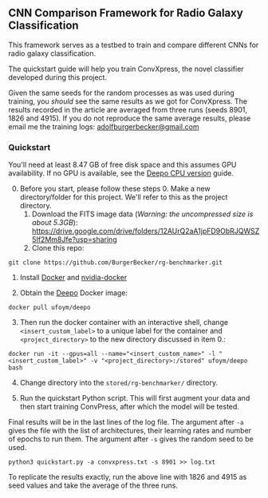 ## CNN Comparison Framework for Radio Galaxy Classification

This framework serves as a testbed to train and compare different CNNs for radio galaxy classification.

The quickstart guide will help you train ConvXpress, the novel classifier developed during this project. 

Given the same seeds for the random processes as was used during training, you _should_ see the same results as we got for ConvXpress. The results recorded in the article are averaged from three runs (seeds 8901, 1826 and 4915). If you do not reproduce the same average results, please email me the training logs: adolfburgerbecker@gmail.com

### Quickstart

You'll need at least 8.47 GB of free disk space and this assumes GPU availability. If no GPU is available, see the [Deepo CPU version](https://github.com/ufoym/deepo#cpu-version) guide.

0. Before you start, please follow these steps
	0. Make a new directory/folder for this project. We'll refer to this as the project directory.
	1. Download the FITS image data (*Warning: the uncompressed size is about 5.3GB*): https://drive.google.com/drive/folders/12AUrQ2aA1jpFD9ObRJQWSZ5If2Mm8Jfe?usp=sharing
	2. Clone this repo: 

```git clone https://github.com/BurgerBecker/rg-benchmarker.git```

1. Install [Docker](https://docs.docker.com/engine/install/) and [nvidia-docker](https://github.com/NVIDIA/nvidia-docker)

2. Obtain the [Deepo](https://github.com/ufoym/deepo) Docker image:

```docker pull ufoym/deepo```

3. Then run the docker container with an interactive shell, change `<insert_custom_label>` to a unique label for the container and `<project_directory>` to the new directory discussed in item 0.:

```docker run -it --gpus=all --name="<insert_custom_name>" -l "<insert_custom_label>" -v "<project_directory>:/stored" ufoym/deepo bash```

4. Change directory into the `stored/rg-benchmarker/` directory.

5. Run the quickstart Python script. This will first augment your data and then start training ConvPress, after which the model will be tested.

Final results will be in the last lines of the log file. The argument after `-a` gives the file with the list of architectures, their learning rates and number of epochs to run them. The argument after `-s` gives the random seed to be used.

```python3 quickstart.py -a convxpress.txt -s 8901 >> log.txt```

To replicate the results exactly, run the above line with 1826 and 4915 as seed values and take the average of the three runs.

<!-- 
Build the Dockerfile[^1] with the following command (this might take a while):

```docker build --tag something-something```

This built a Docker image. You can now run an instance of this image (called a Docker container):
*UPDATE THIS*
```docker run ```

You should now see a Linux terminal. Change directory into `rg-benchmarker`. Run the following command:
*UPDATE THIS*
```python3 quickstart.py >> log.txt```

This will first augment your data and then start training, after which the results will be tested.

Final results will be in the last lines of the file.

[^1]: The Dockerfile will mount the FITS folder (so don't change the name) and will eventually use it to save augmentations on disk (which will use an additional 3.169 GB). This is useful when training all the models, since they reuse the same data and it saves quite a bit of time and compute. This is probably less useful when training a single model, since this will generate and save 24 augmented images for each of the 350 training/validation images. That's 24 x 350 x 377.3 KB = 3.169 GB on top of the existing 5.3GB. -->
